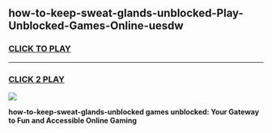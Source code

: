 
## how-to-keep-sweat-glands-unblocked-Play-Unblocked-Games-Online-uesdw
<h3>
<a href="https://premium76.site?title=how-to-keep-sweat-glands-unblocked&ref=25A">CLICK TO PLAY</a></h3>
<hr>

<h3>
<a href="https://premium76.site?title=how-to-keep-sweat-glands-unblocked&ref=25A">CLICK 2 PLAY</a>
  
</h3>

<a href="https://premium76.site?title=how-to-keep-sweat-glands-unblocked&ref=25A"><img src="https://clearcache.store/games.png"></a>


**how-to-keep-sweat-glands-unblocked games unblocked: Your Gateway to Fun and Accessible Online Gaming**
